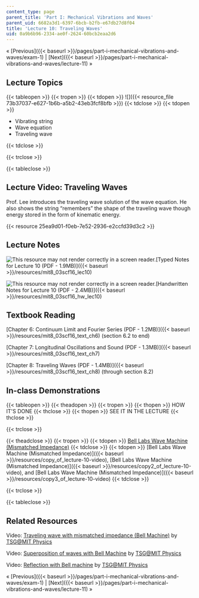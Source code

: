 ```yaml
---
content_type: page
parent_title: 'Part I: Mechanical Vibrations and Waves'
parent_uid: 6682a3d1-6397-6bcb-b2fb-e67db27d8f04
title: 'Lecture 10: Traveling Waves'
uid: 0a9b6b96-2334-ae0f-2624-60bcb2eaa2d6
---
```


« [Previous]({{< baseurl >}}/pages/part-i-mechanical-vibrations-and-waves/exam-1) | [Next]({{< baseurl >}}/pages/part-i-mechanical-vibrations-and-waves/lecture-11) »

Lecture Topics
--------------

{{< tableopen >}}
{{< tropen >}}
{{< tdopen >}}
![]({{< resource_file 73b37037-e627-1b6b-a5b2-43eb3fcf8bfb >}})
{{< tdclose >}}
{{< tdopen >}}


*   Vibrating string
*   Wave equation
*   Traveling wave


{{< tdclose >}}

{{< trclose >}}

{{< tableclose >}}

Lecture Video: Traveling Waves
------------------------------

Prof. Lee introduces the traveling wave solution of the wave equation. He also shows the string “remembers” the shape of the traveling wave though energy stored in the form of kinematic energy.

{{< resource 25ea9d01-f0eb-7e52-2936-e2ccfd39d3c2 >}}

Lecture Notes
-------------

![This resource may not render correctly in a screen reader.](/images/inacessible.gif)[Typed Notes for Lecture 10 (PDF - 1.9MB)]({{< baseurl >}}/resources/mit8_03scf16_lec10)

![This resource may not render correctly in a screen reader.](/images/inacessible.gif)[Handwritten Notes for Lecture 10 (PDF - 2.4MB)]({{< baseurl >}}/resources/mit8_03scf16_hw_lec10)

Textbook Reading
----------------

[Chapter 6: Continuum Limit and Fourier Series (PDF - 1.2MB)]({{< baseurl >}}/resources/mit8_03scf16_text_ch6) (section 6.2 to end) 

[Chapter 7: Longitudinal Oscillations and Sound (PDF - 1.3MB)]({{< baseurl >}}/resources/mit8_03scf16_text_ch7) 

[Chapter 8: Traveling Waves (PDF - 1.4MB)]({{< baseurl >}}/resources/mit8_03scf16_text_ch8) (through section 8.2) 

In-class Demonstrations
-----------------------

{{< tableopen >}}
{{< theadopen >}}
{{< tropen >}}
{{< thopen >}}
HOW IT'S DONE
{{< thclose >}}
{{< thopen >}}
SEE IT IN THE LECTURE
{{< thclose >}}

{{< trclose >}}

{{< theadclose >}}
{{< tropen >}}
{{< tdopen >}}
[Bell Labs Wave Machine (Mismatched Impedance)](http://tsgphysics.mit.edu/front/?page=demo.php&letnum=C%2027&show=0)
{{< tdclose >}}
{{< tdopen >}}
[Bell Labs Wave Machine (Mismatched Impedance)]({{< baseurl >}}/resources/copy_of_lecture-10-video), [Bell Labs Wave Machine (Mismatched Impedance)]({{< baseurl >}}/resources/copy2_of_lecture-10-video), and [Bell Labs Wave Machine (Mismatched Impedance)]({{< baseurl >}}/resources/copy3_of_lecture-10-video)
{{< tdclose >}}

{{< trclose >}}

{{< tableclose >}}

Related Resources
-----------------

Video: [Traveling wave with mismatched impedance (Bell Machine)](https://youtu.be/AjzBGC4tGTo) by [TSG@MIT Physics](http://tsgphysics.mit.edu/front/)

Video: [Superposition of waves with Bell Machine](https://youtu.be/BWraEDaVXZM) by [TSG@MIT Physics](http://tsgphysics.mit.edu/front/)

Video: [Reflection with Bell machine](https://youtu.be/YQHbRw_hyz4) by [TSG@MIT Physics](http://tsgphysics.mit.edu/front/)

« [Previous]({{< baseurl >}}/pages/part-i-mechanical-vibrations-and-waves/exam-1) | [Next]({{< baseurl >}}/pages/part-i-mechanical-vibrations-and-waves/lecture-11) »